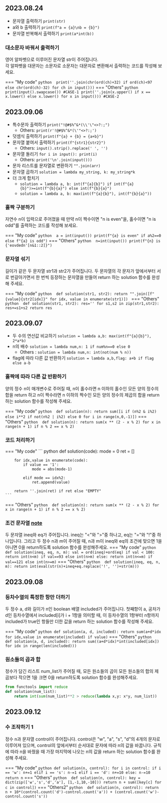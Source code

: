 ## 2023.08.24

- 문자열 출력하기 `print(str)`
- a와 b 출력하기 `print(f"a = {a}\nb = {b}")`
- 문자열 반복해서 출력하기 `print(a*int(b))`

### 대소문자 바꿔서 출력하기 
영어 알파벳으로 이루어진 문자열 str이 주어집니다. <br>
각 알파벳을 대문자는 소문자로 소문자는 대문자로 변환해서 출력하는 코드를 작성해 보세요.

=== "My code"
    ``` python 
    print(''.join(chr(ord(ch)+32) if ord(ch)<97 else chr(ord(ch)-32) for ch in input()))
    ``` 
=== "Others"
    ``` python 
    print(input().swapcase()) #CASE-1
    print(''.join(x.upper() if x == x.lower() else x.lower() for x in input())) #CASE-2
    ``` 

## 2023.09.06

- 특수문자 출력하기 `print("!@#$%^&*(\\'\"<>?:;")` 
    - Others: `print(r'!@#$%^&*(\'"<>?:;')`
- 덧셈식 출력하기 `print(f"{a} + {b} = {a+b}")`
- 문자열 붙여서 출력하기 `print(f"{str1}{str2}")` 
    - Others: `input().strip().replace(' ', '')`
- 문자열 돌리기 `for i in input(): print(i)` 
    - Others: `print('\n'.join(input()))`  
- 문자 리스트를 문자열로 변환하기 `"".join(arr)`
- 문자열 곱하기 `solution = lambda my_string, k: my_string*k`
- 더 크게 합치기  
    - `solution = lambda a, b: int(f"{a}{b}") if int(f"{a}{b}")>=int(f"{b}{a}") else int(f"{b}{a}")`
    - `solution = lambda a, b: max(int(f"{a}{b}"), int(f"{b}{a}"))`

### 홀짝 구분하기
자연수 n이 입력으로 주어졌을 때 만약 n이 짝수이면 "n is even"을, 홀수이면 "n is odd"를 출력하는 코드를 작성해 보세요.

=== "My code"
    ``` python 
    a = int(input())
    print(f"{a} is even" if a%2==0 else f"{a} is odd")
    ``` 
=== "Others"
    ``` python 
    n=int(input())
    print(f"{n} is {'eovdedn'[n&1::2]}")
    ``` 

### 문자열 섞기
길이가 같은 두 문자열 str1과 str2가 주어집니다.
두 문자열의 각 문자가 앞에서부터 서로 번갈아가면서 한 번씩 등장하는 문자열을 만들어 return 하는 solution 함수를 완성해 주세요.

=== "My code"
    ``` python 
    def solution(str1, str2):
        return "".join([f"{value}{str2[idx]}" for idx, value in enumerate(str1)]) 
    ``` 
=== "Others"
    ``` python 
    def solution(str1, str2):
        res=''
        for s1,s2 in zip(str1,str2):
            res+=s1+s2
        return res
    ``` 

## 2023.09.07

- 두 수의 연산값 비교하기 `solution = lambda a,b: max(int(f"{a}{b}"), 2*a*b)`
- n의 배수 `solution = lambda num,n: 1 if num%n==0 else 0`
    - Others : `solution = lambda num,n: int(not(num % n))`
- flag에 따라 다른 값 반환하기 `solution = lambda a,b,flag: a+b if flag else a-b`


### 홀짝에 따라 다른 값 반환하기
양의 정수 n이 매개변수로 주어질 때, n이 홀수라면 n 이하의 홀수인 모든 양의 정수의 합을 return 하고 n이 짝수라면 n 이하의 짝수인 모든 양의 정수의 제곱의 합을 return 하는 solution 함수를 작성해 주세요.

=== "My code"
    ``` python 
    def solution(n):
        return sum([i if (n%2 & i%2) else i**2 if not(n%2 | i%2) else 0 for i in range(n,0,-1)])
    ``` 
=== "Others"
    ``` python 
    def solution(n):
        return sum(x ** (2 - x % 2) for x in range(n + 1) if n % 2 == x % 2)
    ``` 

### 코드 처리하기
=== "My code"
    ``` python
    def solution(code):
        mode = 0
        ret = []
        
        for idx,value in enumerate(code):
            if value == '1':
                mode = abs(mode-1)
        
            elif mode == idx%2:
                ret.append(value)

        return ''.join(ret) if ret else "EMPTY"
    ```
=== "Others"
    ``` python 
    def solution(n):
        return sum(x ** (2 - x % 2) for x in range(n + 1) if n % 2 == x % 2)
    ``` 

### 조건 문자열 [note](../../language/python/note/1.md)
두 문자열 ineq와 eq가 주어집니다. ineq는 "<"와 ">"중 하나고, eq는 "="와 "!"중 하나입니다. 그리고 두 정수 n과 m이 주어질 때, n과 m이 ineq와 eq의 조건에 맞으면 1을 아니면 0을 return하도록 solution 함수를 완성해주세요.
=== "My code"
    ``` python
    def solution(ineq, eq, n, m):
        val = ord(ineq)+ord(eq)
        if val < 100:
            return int(n<m) if val==93 else int(n>m)
        else:
            return int(n<=m) if val==121 else int(n>=m)
    ```
=== "Others"
    ``` python 
    def solution(ineq, eq, n, m):
        return int(eval(str(n)+ineq+eq.replace('!', '')+str(m)))
    ``` 

## 2023.09.08

### 등차수열의 특정한 항만 더하기
두 정수 a, d와 길이가 n인 boolean 배열 included가 주어집니다. 첫째항이 a, 공차가 d인 등차수열에서 included[i]가 i + 1항을 의미할 때, 이 등차수열의 1항부터 n항까지 included가 true인 항들만 더한 값을 return 하는 solution 함수를 작성해 주세요.

=== "My code"
    ``` python
    def solution(a, d, included):
        return sum(a+d*idx for idx,value in enumerate(included) if value)
    ```
=== "Others"
    ``` python 
    def solution(a, d, included):
        return sum((a+d*idx)*int(included[idx]) for idx in range(len(included)))
    ``` 

### 원소들의 곱과 합
정수가 담긴 리스트 num_list가 주어질 때, 모든 원소들의 곱이 모든 원소들의 합의 제곱보다 작으면 1을 크면 0을 return하도록 solution 함수를 완성해주세요.

``` python
from functools import reduce
def solution(num_list):
    return int(sum(num_list)**2 > reduce(lambda x,y: x*y, num_list))
```

## 2023.09.12

### 수 조작하기 1
정수 n과 문자열 control이 주어집니다. control은 "w", "a", "s", "d"의 4개의 문자로 이루어져 있으며, control의 앞에서부터 순서대로 문자에 따라 n의 값을 바꿉니다. 규칙에 따라 n을 바꿨을 때 가장 마지막에 나오는 n의 값을 return 하는 solution 함수를 완성해 주세요.

=== "My code"
    ``` python
    def solution(n, control):
        for i in control:
            if i == 'w': n+=1
            elif i == 's': n-=1
            elif i == 'd': n+=10
            else: n-=10
        return n
    ```
=== "Others"
    ``` python 
    def solution(n, control):
        key = dict(zip(['w','s','d','a'], [1,-1,10,-10]))
        return n + sum([key[c] for c in control])
    ``` 
=== "Others2"
    ``` python 
    def solution(n, control):
        return n + 10*(control.count('d')-control.count('a')) + (control.count('w')-control.count('s'))
    ``` 